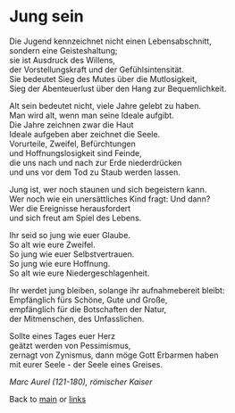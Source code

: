 # Jung sein

Die Jugend kennzeichnet nicht einen Lebensabschnitt,  
sondern eine Geisteshaltung;  
sie ist Ausdruck des Willens,  
der Vorstellungskraft und der Gefühlsintensität.  
Sie bedeutet Sieg des Mutes über die Mutlosigkeit,  
Sieg der Abenteuerlust über den Hang zur Bequemlichkeit.

Alt sein bedeutet nicht, viele Jahre gelebt zu haben.  
Man wird alt, wenn man seine Ideale aufgibt.  
Die Jahre zeichnen zwar die Haut  
Ideale aufgeben aber zeichnet die Seele.  
Vorurteile, Zweifel, Befürchtungen  
und Hoffnungslosigkeit sind Feinde,  
die uns nach und nach zur Erde niederdrücken  
und uns vor dem Tod zu Staub werden lassen.

Jung ist, wer noch staunen und sich begeistern kann.  
Wer noch wie ein unersättliches Kind fragt: Und dann?  
Wer die Ereignisse herausfordert  
und sich freut am Spiel des Lebens.

Ihr seid so jung wie euer Glaube.  
So alt wie eure Zweifel.  
So jung wie euer Selbstvertrauen.  
So jung wie eure Hoffnung.  
So alt wie eure Niedergeschlagenheit.

Ihr werdet jung bleiben, solange ihr aufnahmebereit bleibt:  
Empfänglich fürs Schöne, Gute und Große,  
empfänglich für die Botschaften der Natur,  
der Mitmenschen, des Unfasslichen.

Sollte eines Tages euer Herz  
geätzt werden von Pessimismus,  
zernagt von Zynismus,
dann möge Gott Erbarmen haben  
mit eurer Seele - der Seele eines Greises.

*Marc Aurel (121-180), römischer Kaiser*

Back to [main](index.md) or [links](links.md)